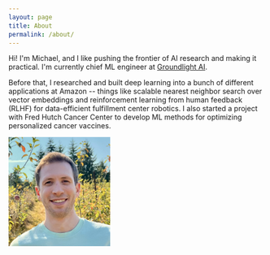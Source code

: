 ```yaml
---
layout: page
title: About
permalink: /about/
---
```


Hi!
I'm Michael, and I like pushing the frontier of AI research and making it practical.
I'm currently chief ML engineer at [Groundlight AI](https://www.groundlight.ai/).

Before that, I researched and built deep learning into a bunch of different applications at Amazon -- things like scalable nearest neighbor search over vector embeddings and reinforcement learning from human feedback (RLHF) for data-efficient fulfillment center robotics.
I also started a project with Fred Hutch Cancer Center to develop ML methods for optimizing personalized cancer vaccines.

<img src="/assets/Profile1Square.jpeg" alt="Michael" width="200" height="215">
